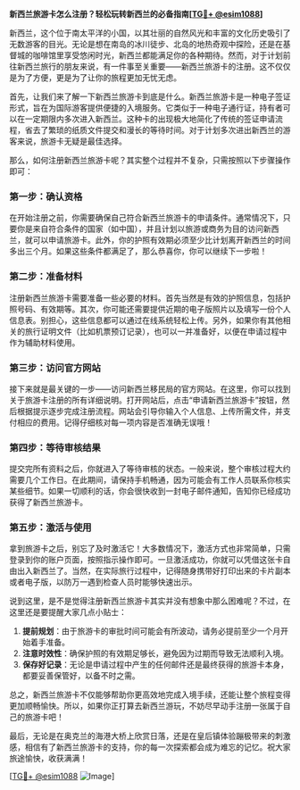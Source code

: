 **新西兰旅游卡怎么注册？轻松玩转新西兰的必备指南[[TG💪+ @esim1088](https://t.me/s/esim1088)]**

新西兰，这个位于南太平洋的小国，以其壮丽的自然风光和丰富的文化历史吸引了无数游客的目光。无论是想在南岛的冰川徒步、北岛的地热奇观中探险，还是在基督城的咖啡馆里享受悠闲时光，新西兰都能满足你的各种期待。然而，对于计划前往新西兰旅行的朋友来说，有一件事至关重要——新西兰旅游卡的注册。这不仅仅是为了方便，更是为了让你的旅程更加无忧无虑。

首先，让我们来了解一下新西兰旅游卡到底是什么。新西兰旅游卡是一种电子签证形式，旨在为国际游客提供便捷的入境服务。它类似于一种电子通行证，持有者可以在一定期限内多次进入新西兰。这种卡的出现极大地简化了传统的签证申请流程，省去了繁琐的纸质文件提交和漫长的等待时间。对于计划多次进出新西兰的游客来说，旅游卡无疑是最佳选择。

那么，如何注册新西兰旅游卡呢？其实整个过程并不复杂，只需按照以下步骤操作即可：

### 第一步：确认资格

在开始注册之前，你需要确保自己符合新西兰旅游卡的申请条件。通常情况下，只要你是来自符合条件的国家（如中国），并且计划以旅游或商务为目的访问新西兰，就可以申请旅游卡。此外，你的护照有效期必须至少比计划离开新西兰的时间多出三个月。如果这些条件都满足了，那么恭喜你，你可以继续下一步啦！

### 第二步：准备材料

注册新西兰旅游卡需要准备一些必要的材料。首先当然是有效的护照信息，包括护照号码、有效期等。其次，你可能还需要提供近期的电子版照片以及填写一份个人信息表。别担心，这些信息都可以通过在线系统轻松上传。另外，如果你有其他相关的旅行证明文件（比如机票预订记录），也可以一并准备好，以便在申请过程中作为辅助材料使用。

### 第三步：访问官方网站

接下来就是最关键的一步——访问新西兰移民局的官方网站。在这里，你可以找到关于旅游卡注册的所有详细说明。打开网站后，点击“申请新西兰旅游卡”按钮，然后根据提示逐步完成注册流程。网站会引导你输入个人信息、上传所需文件，并支付相应的费用。记得仔细核对每一项内容是否准确无误哦！

### 第四步：等待审核结果

提交完所有资料之后，你就进入了等待审核的状态。一般来说，整个审核过程大约需要几个工作日。在此期间，请保持手机畅通，因为可能会有工作人员联系你核实某些细节。如果一切顺利的话，你会很快收到一封电子邮件通知，告知你已经成功获得了新西兰旅游卡。

### 第五步：激活与使用

拿到旅游卡之后，别忘了及时激活它！大多数情况下，激活方式也非常简单，只需登录到你的账户页面，按照指示操作即可。一旦激活成功，你就可以凭借这张卡自由出入新西兰了。当然，在实际旅行过程中，记得随身携带好打印出来的卡片副本或者电子版，以防万一遇到检查人员时能够快速出示。

说到这里，是不是觉得注册新西兰旅游卡其实并没有想象中那么困难呢？不过，在这里还是要提醒大家几点小贴士：

1. **提前规划**：由于旅游卡的审批时间可能会有所波动，请务必提前至少一个月开始着手准备。
2. **注意时效性**：确保护照的有效期足够长，避免因为过期而导致无法顺利入境。
3. **保存好记录**：无论是申请过程中产生的任何邮件还是最终获得的旅游卡本身，都要妥善保管好，以备不时之需。

总之，新西兰旅游卡不仅能够帮助你更高效地完成入境手续，还能让整个旅程变得更加顺畅愉快。所以，如果你正打算去新西兰游玩，不妨尽早动手注册一张属于自己的旅游卡吧！

最后，无论是在奥克兰的海港大桥上欣赏日落，还是在皇后镇体验蹦极带来的刺激感，相信有了新西兰旅游卡的支持，你的每一次探索都会成为难忘的记忆。祝大家旅途愉快，收获满满！

[[TG💪+ @esim1088](https://t.me/s/esim1088) ![Image](https://i.postimg.cc/4NQfJmqS/Snipaste-2025-05-13-00-14-12.png)]